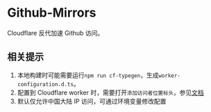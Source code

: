 # Github-Mirrors

Cloudflare 反代加速 Github 访问。

## 相关提示

1. 本地构建时可能需要运行`npm run cf-typegen`，生成`worker-configuration.d.ts`。
2. 配置到 Cloudflare worker 时，需要打开`添加访问者位置标头`，参见[文档](https://developers.cloudflare.com/rules/transform/managed-transforms/configure/)
3. 默认仅允许中国大陆 IP 访问，可通过环境变量修改配置
